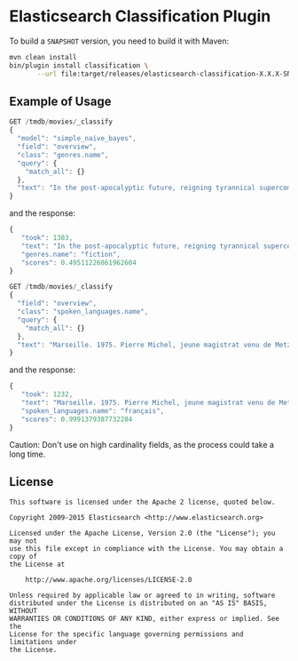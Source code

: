Elasticsearch Classification Plugin
===================================

To build a `SNAPSHOT` version, you need to build it with Maven:

```bash
mvn clean install
bin/plugin install classification \
       --url file:target/releases/elasticsearch-classification-X.X.X-SNAPSHOT.zip
```

Example of Usage
----------------

```js
GET /tmdb/movies/_classify
{
  "model": "simple_naive_bayes",
  "field": "overview",
  "class": "genres.name",
  "query": {
    "match_all": {}
  },
  "text": "In the post-apocalyptic future, reigning tyrannical supercomputers teleport a cyborg assassin known as the \"Terminator\" back to 1984 to snuff Sarah Connor, whose unborn son is destined to lead insurgents against 21st century mechanical hegemony. Meanwhile, the human-resistance movement dispatches a lone warrior to safeguard Sarah. Can he stop the virtually indestructible killing machine?"
}
```

and the response:

```js
{
   "took": 1383,
   "text": "In the post-apocalyptic future, reigning tyrannical supercomputers teleport a cyborg assassin known as the \"Terminator\" back to 1984 to snuff Sarah Connor, whose unborn son is destined to lead insurgents against 21st century mechanical hegemony. Meanwhile, the human-resistance movement dispatches a lone warrior to safeguard Sarah. Can he stop the virtually indestructible killing machine?",
   "genres.name": "fiction",
   "scores": 0.49511226861962604
}
```

```js
GET /tmdb/movies/_classify
{
  "field": "overview",
  "class": "spoken_languages.name",
  "query": {
    "match_all": {}
  },
  "text": "Marseille. 1975. Pierre Michel, jeune magistrat venu de Metz avec femme et enfants, est nommé juge du grand banditisme. Il décide de s’attaquer à la French Connection, organisation mafieuse qui exporte l’héroïne dans le monde entier."
}
```

and the response:

```js
{
   "took": 1232,
   "text": "Marseille. 1975. Pierre Michel, jeune magistrat venu de Metz avec femme et enfants, est nommé juge du grand banditisme. Il décide de s’attaquer à la French Connection, organisation mafieuse qui exporte l’héroïne dans le monde entier.",
   "spoken_languages.name": "français",
   "scores": 0.9991379387732284
}
```

Caution: Don't use on high cardinality fields, as the process could take a long time.

License
-------

    This software is licensed under the Apache 2 license, quoted below.

    Copyright 2009-2015 Elasticsearch <http://www.elasticsearch.org>

    Licensed under the Apache License, Version 2.0 (the "License"); you may not
    use this file except in compliance with the License. You may obtain a copy of
    the License at

        http://www.apache.org/licenses/LICENSE-2.0

    Unless required by applicable law or agreed to in writing, software
    distributed under the License is distributed on an "AS IS" BASIS, WITHOUT
    WARRANTIES OR CONDITIONS OF ANY KIND, either express or implied. See the
    License for the specific language governing permissions and limitations under
    the License.
